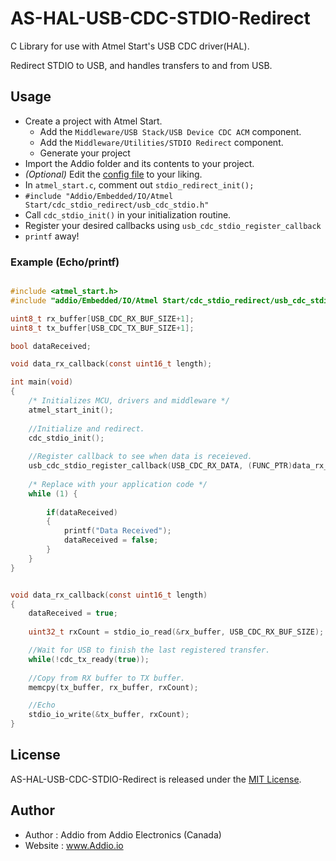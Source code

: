 # AS-HAL-USB-CDC-STDIO-Redirect
C Library for use with Atmel Start's USB CDC driver(HAL). 

Redirect STDIO to USB, and handles transfers to and from USB.



## Usage

- Create a project with Atmel Start.
  - Add the `Middleware/USB Stack/USB Device CDC ACM` component.
  - Add the `Middleware/Utilities/STDIO Redirect` component.
  - Generate your project
- Import the Addio folder and its contents to your project.
- _(Optional)_ Edit the [config file](https://github.com/AddioElectronics/AS-HAL-USB-CDC-STDIO-Redirect/blob/master/Addio/Embedded/IO/Atmel%20Start/usb_cdc_stdio/usb_cdc_stdio_config.h) to your liking.
- In `atmel_start.c`, comment out `stdio_redirect_init();`
- `#include "Addio/Embedded/IO/Atmel Start/cdc_stdio_redirect/usb_cdc_stdio.h"`
- Call `cdc_stdio_init()` in your initialization routine.
- Register your desired callbacks using `usb_cdc_stdio_register_callback`
- `printf` away!

### Example (Echo/printf)

``` C

#include <atmel_start.h>
#include "addio/Embedded/IO/Atmel Start/cdc_stdio_redirect/usb_cdc_stdio.h"

uint8_t rx_buffer[USB_CDC_RX_BUF_SIZE+1];
uint8_t tx_buffer[USB_CDC_TX_BUF_SIZE+1];

bool dataReceived;

void data_rx_callback(const uint16_t length);

int main(void)
{
	/* Initializes MCU, drivers and middleware */
	atmel_start_init();
	
	//Initialize and redirect.
	cdc_stdio_init();
	
	//Register callback to see when data is receieved.
	usb_cdc_stdio_register_callback(USB_CDC_RX_DATA, (FUNC_PTR)data_rx_callback);	
	
	/* Replace with your application code */
	while (1) {
		
		if(dataReceived)
		{
			printf("Data Received");
			dataReceived = false;
		}
	}
}


void data_rx_callback(const uint16_t length)
{
	dataReceived = true;
	
	uint32_t rxCount = stdio_io_read(&rx_buffer, USB_CDC_RX_BUF_SIZE);

	//Wait for USB to finish the last registered transfer.
	while(!cdc_tx_ready(true));
	
	//Copy from RX buffer to TX buffer.
	memcpy(tx_buffer, rx_buffer, rxCount);

	//Echo
	stdio_io_write(&tx_buffer, rxCount);
}

```

## License

AS-HAL-USB-CDC-STDIO-Redirect is released under the [MIT License](http://www.opensource.org/licenses/MIT).

## Author

- Author : Addio from Addio Electronics (Canada)
- Website : www.Addio.io
